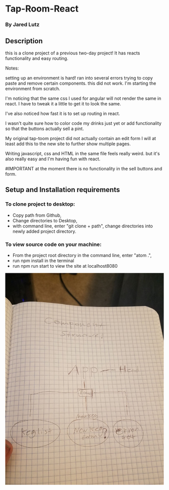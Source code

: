 # Tap-Room-React

### By Jared Lutz

## Description
this is a clone project of a previous two-day project! It has reacts functionality and easy routing.

Notes:

setting up an environment is hard! ran into several errors trying to copy paste and remove certain components. this did not work. I'm starting the environment from scratch.

I'm noticing that the same css I used for angular will not render the same in react.
I have to tweak it a little to get it to look the same.

I've also noticed how fast it is to set up routing in react.

I wasn't quite sure how to color code my drinks just yet or add functionality so that the buttons actually sell a pint.

My original tap-toom project did not actually contain an edit form
I will at least add this to the new site to further show multiple pages.

Writing javascript, css and HTML in the same file feels really weird. but it's also really easy and I'm having fun with react.


#IMPORTANT
at the moment there is no functionality in the sell buttons and form.

## Setup and Installation requirements


### To clone project to desktop:
* Copy path from Github,
* Change directories to Desktop,
* with command line, enter "git clone + path", change directories into newly added project directory.
### To view source code on your machine:
* From the project root directory in the command line, enter "atom .",
* run npm install in the terminal
* run npm run start to view the site at localhost8080


![picture of my sketch](./sketch.jpg)
